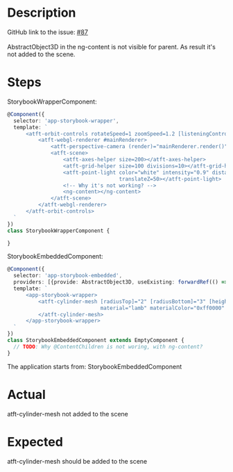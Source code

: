 # Description

GitHub link to the issue: [#87](https://github.com/makimenko/angular-template-for-threejs/issues/87)<br>  
AbstractObject3D in the ng-content is not visible for parent. As result it's not added to the scene.

# Steps

StorybookWrapperComponent:

```typescript
@Component({
  selector: 'app-storybook-wrapper',
  template: `
      <atft-orbit-controls rotateSpeed=1 zoomSpeed=1.2 [listeningControlElement]=mainRenderer.renderPane (render)="mainRenderer.render()">
          <atft-webgl-renderer #mainRenderer>
              <atft-perspective-camera (render)="mainRenderer.render()" positionX=10 positionY=50 positionZ=50></atft-perspective-camera>
              <atft-scene>
                  <atft-axes-helper size=200></atft-axes-helper>
                  <atft-grid-helper size=100 divisions=10></atft-grid-helper>
                  <atft-point-light color="white" intensity="0.9" distance="1000" translateX=50 translateY=50
                                    translateZ=50></atft-point-light>
                  <!-- Why it's not working? -->
                  <ng-content></ng-content>
              </atft-scene>
          </atft-webgl-renderer>
      </atft-orbit-controls>
  `
})
class StorybookWrapperComponent {

}
```

StorybookEmbeddedComponent:

```typescript
@Component({
  selector: 'app-storybook-embedded',
  providers: [{provide: AbstractObject3D, useExisting: forwardRef(() => StorybookEmbeddedComponent)}],
  template: `
      <app-storybook-wrapper>
          <atft-cylinder-mesh [radiusTop]="2" [radiusBottom]="3" [height]="10" [radialSegments]="36" [heightSegments]="1"
                              material="lamb" materialColor="0xff0000" [translateZ]="10">
          </atft-cylinder-mesh>
      </app-storybook-wrapper>
  `
})
class StorybookEmbeddedComponent extends EmptyComponent {
  // TODO: Why @ContentChildren is not woring, with ng-content?
}
```

The application starts from: StorybookEmbeddedComponent

# Actual
atft-cylinder-mesh not added to the scene

# Expected
atft-cylinder-mesh should be added to the scene
